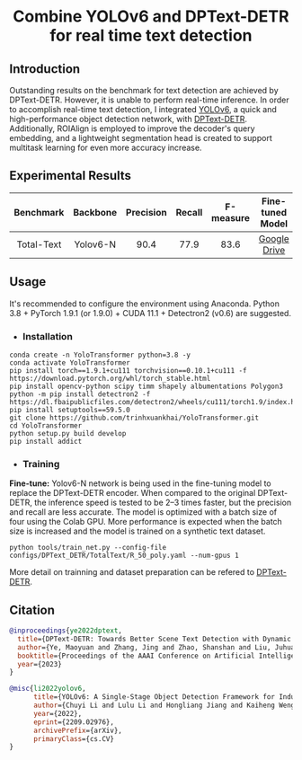 <h1 align="center"> Combine YOLOv6 and DPText-DETR for real time text detection </h1> 

## Introduction

Outstanding results on the benchmark for text detection are achieved by DPText-DETR. However, it is unable to perform real-time inference. In order to accomplish real-time text detection, I integrated [YOLOv6](https://github.com/meituan/YOLOv6), a quick and high-performance object detection network, with [DPText-DETR](https://github.com/ymy-k/DPText-DETR). Additionally, ROIAlign is employed to improve the decoder's query embedding, and a lightweight segmentation head is created to support multitask learning for even more accuracy increase.

## Experimental Results

|Benchmark|Backbone|Precision|Recall|F-measure|Fine-tuned Model|
|:------:|:------:|:------:|:------:|:------:|:------:|
|Total-Text|Yolov6-N|90.4|77.9|83.6|[Google Drive](https://drive.google.com/file/d/1GN2p1asuJhd5cdRBB2bl3iLzynQJUMr5/view?usp=sharing)|

## Usage

It's recommended to configure the environment using Anaconda. Python 3.8 + PyTorch 1.9.1 (or 1.9.0) + CUDA 11.1 + Detectron2 (v0.6) are suggested.

- ### Installation
```
conda create -n YoloTransformer python=3.8 -y
conda activate YoloTransformer
pip install torch==1.9.1+cu111 torchvision==0.10.1+cu111 -f https://download.pytorch.org/whl/torch_stable.html
pip install opencv-python scipy timm shapely albumentations Polygon3
python -m pip install detectron2 -f https://dl.fbaipublicfiles.com/detectron2/wheels/cu111/torch1.9/index.html
pip install setuptools==59.5.0
git clone https://github.com/trinhxuankhai/YoloTransformer.git
cd YoloTransformer
python setup.py build develop
pip install addict
```

- ### Training

**Fine-tune:**
Yolov6-N network is being used in the fine-tuning model to replace the DPText-DETR encoder. When compared to the original DPText-DETR, the inference speed is tested to be 2–3 times faster, but the precision and recall are less accurate. The model is optimized with a batch size of four using the Colab GPU. More performance is expected when the batch size is increased and the model is trained on a synthetic text dataset.

```
python tools/train_net.py --config-file configs/DPText_DETR/TotalText/R_50_poly.yaml --num-gpus 1
```

More detail on trainning and dataset preparation can be refered to [DPText-DETR](https://github.com/ymy-k/DPText-DETR).

## Citation

```bibtex
@inproceedings{ye2022dptext,
  title={DPText-DETR: Towards Better Scene Text Detection with Dynamic Points in Transformer},
  author={Ye, Maoyuan and Zhang, Jing and Zhao, Shanshan and Liu, Juhua and Du, Bo and Tao, Dacheng},
  booktitle={Proceedings of the AAAI Conference on Artificial Intelligence},
  year={2023}
}
```
```bibtex
@misc{li2022yolov6,
      title={YOLOv6: A Single-Stage Object Detection Framework for Industrial Applications}, 
      author={Chuyi Li and Lulu Li and Hongliang Jiang and Kaiheng Weng and Yifei Geng and Liang Li and Zaidan Ke and Qingyuan Li and Meng Cheng and Weiqiang Nie and Yiduo Li and Bo Zhang and Yufei Liang and Linyuan Zhou and Xiaoming Xu and Xiangxiang Chu and Xiaoming Wei and Xiaolin Wei},
      year={2022},
      eprint={2209.02976},
      archivePrefix={arXiv},
      primaryClass={cs.CV}
}
```